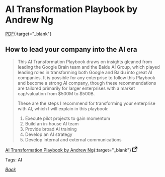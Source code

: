 # AI Transformation Playbook by Andrew Ng

[PDF](../../docs/AI-Transformation-Playbook.pdf){:target="_blank"}

## How to lead your company into the AI era

> This AI Transformation Playbook draws on insights gleaned from leading the Google Brain team and the Baidu AI Group, which played leading roles in transforming both Google and Baidu into great AI companies. It is possible for any enterprise to follow this Playbook and become a strong AI company, though these recommendations are tailored primarily for larger enterprises with a market cap/valuation from $500M to $500B.
>
> These are the steps I recommend for transforming your enterprise with AI, which I will explain in this playbook:
>
> 1. Execute pilot projects to gain momentum
> 1. Build an in-house AI team
> 1. Provide broad AI training
> 1. Develop an AI strategy
> 1. Develop internal and external communications

[AI Transformation Playbook by Andrew Ng](https://landing.ai/ai-transformation-playbook){:target="_blank"} ![external redirect](../../img/ext-redir.png)

Tags: AI

[_Back_](../)
